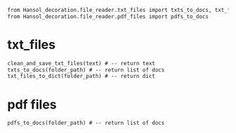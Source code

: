 ```markdown
from Hansol_decoration.file_reader.txt_files import txts_to_docs, txt_files_to_dict
from Hansol_decoration.file_reader.pdf_files import pdfs_to_docs
```

# txt_files
```markdown
clean_and_save_txt_files(text) # -- return text
txts_to_docs(folder_path) # -- return list of docs
txt_files_to_dict(folder_path) # -- return dict
```
# pdf files 
```markdown
pdfs_to_docs(folder_path) # -- return list of docs

```
